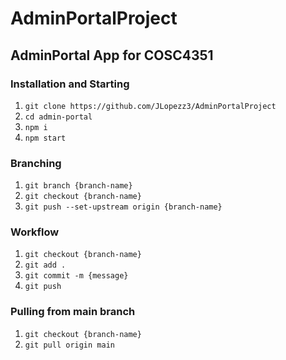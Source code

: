 # AdminPortalProject

## AdminPortal App for COSC4351

### Installation and Starting

1. `git clone https://github.com/JLopezz3/AdminPortalProject`
2. `cd admin-portal`
3. `npm i`
4. `npm start`

### Branching

1. `git branch {branch-name}`
2. `git checkout {branch-name}`
3. `git push --set-upstream origin {branch-name}`

### Workflow

1. `git checkout {branch-name}`
2. `git add .`
3. `git commit -m {message}`
4. `git push`

### Pulling from main branch

1. `git checkout {branch-name}`
2. `git pull origin main`
